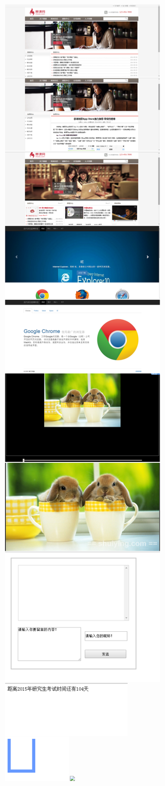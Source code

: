 ![](https://github.com/lovedly/learngit/raw/master/images/企业网站list.png)  
![](https://github.com/lovedly/learngit/raw/master/images/企业网站news.png) 
![](https://github.com/lovedly/learngit/raw/master/images/企业网站主页.png) 
![](https://github.com/lovedly/learngit/raw/master/images/现代博物馆上部分.png) 
![](https://github.com/lovedly/learngit/raw/master/images/现代博物馆下部分.png) 
![](https://github.com/lovedly/learngit/raw/master/images/canvas滑竿缩放.png) 
![](https://github.com/lovedly/learngit/raw/master/images/canvas水印.png) 
![](https://github.com/lovedly/learngit/raw/master/images/聊天室前端显示.png) 
![](https://github.com/lovedly/learngit/raw/master/images/倒计时.png) 
![](https://github.com/lovedly/learngit/raw/master/images/水杯.png) 
![](http://www.baidu.com/img/bdlogo.gif) 
